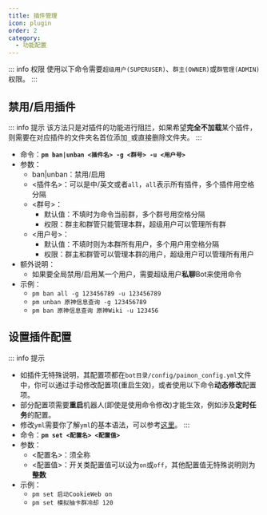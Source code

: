 ```yaml
---
title: 插件管理
icon: plugin
order: 2
category:
  - 功能配置
---
```

::: info 权限
使用以下命令需要`超级用户(SUPERUSER)`、`群主(OWNER)`或`群管理(ADMIN)`权限。
:::
## 禁用/启用插件
::: info 提示
该方法只是对插件的功能进行阻拦，如果希望**完全不加载**某个插件，则需要在对应插件的文件夹名首位添加`_`或直接删除文件夹。
:::

- 命令：**`pm ban|unban <插件名> -g <群号> -u <用户号>`**
- 参数：
  - ban|unban：禁用/启用
  - <插件名>：可以是中/英文或者`all`，`all`表示所有插件，多个插件用空格分隔
  - <群号>：
    - 默认值：不填时为命令当前群，多个群号用空格分隔
    - 权限：群主和群管只能管理本群，超级用户可以管理所有群
  - <用户号>：
    - 默认值：不填时则为本群所有用户，多个用户用空格分隔
    - 权限：群主和群管可以管理本群的用户，超级用户可以管理所有用户
- 额外说明：
  - 如果要全局禁用/启用某一个用户，需要超级用户**私聊**Bot来使用命令
- 示例：
  - `pm ban all -g 123456789 -u 123456789`
  - `pm unban 原神信息查询 -g 123456789`
  - `pm ban 原神信息查询 原神Wiki -u 123456`

## 设置插件配置
::: info 提示
- 如插件无特殊说明，其配置项都在`bot目录/config/paimon_config.yml`文件中，你可以通过手动修改配置项(重启生效)，或者使用以下命令**动态修改**配置项。
- 部分配置项需要**重启**机器人(即使是使用命令修改)才能生效，例如涉及**定时任务**的配置。
- 修改`yml`需要你了解`yml`的基本语法，可以参考[这里](https://blog.csdn.net/weixin_43340943/article/details/105953673)。
:::
- 命令：**`pm set <配置名> <配置值>`**
- 参数：
  - <配置名>：须全称
  - <配置值>：开关类配置值可以设为`on`或`off`，其他配置值无特殊说明则为**整数**
- 示例：
  - `pm set 启动CookieWeb on`
  - `pm set 模拟抽卡群冷却 120`